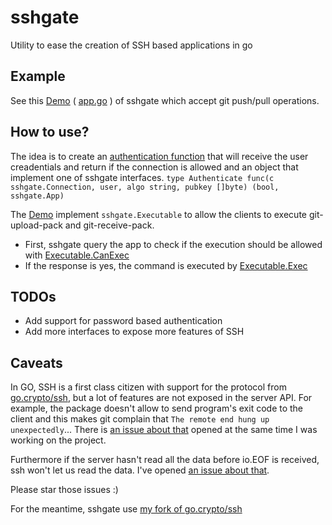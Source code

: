 # sshgate

Utility to ease the creation of SSH based applications in go


## Example

See this [Demo][demo] ( [app.go][file] ) of sshgate which accept git push/pull operations.


## How to use?

The idea is to create an [authentication function](https://github.com/xpensia/git-demo/blob/master/app.go#L48) that will receive the user creadentials and return if the connection is allowed and an object that implement one of sshgate interfaces.
`type Authenticate func(c sshgate.Connection, user, algo string, pubkey []byte) (bool, sshgate.App)`


The [Demo][demo] implement `sshgate.Executable` to allow the clients to execute git-upload-pack and git-receive-pack.

- First, sshgate query the app to check if the execution should be allowed with [Executable.CanExec](https://github.com/xpensia/git-demo/blob/master/app.go#L63)
- If the response is yes, the command is executed by [Executable.Exec](https://github.com/xpensia/git-demo/blob/master/app.go#L69)


## TODOs

- Add support for password based authentication
- Add more interfaces to expose more features of SSH


## Caveats

In GO, SSH is a first class citizen with support for the protocol from [go.crypto/ssh](http://godoc.org/code.google.com/p/go.crypto/ssh), but a lot of features are not exposed in the server API.
For example, the package doesn't allow to send program's exit code to the client and this makes git complain that `The remote end hung up unexpectedly`...
There is [an issue about that](https://code.google.com/p/go/issues/detail?id=6235) opened at the same time I was working on the project.

Furthermore if the server hasn't read all the data before io.EOF is received, ssh won't let us read the data.
I've opened [an issue about that](https://code.google.com/p/go/issues/detail?id=6250).

Please star those issues :)

For the meantime, sshgate use [my fork of go.crypto/ssh](https://code.google.com/r/jeansebtr-crypto-ssh/source/list)


[demo]: https://github.com/xpensia/git-demo
[file]: https://github.com/xpensia/git-demo/blob/master/app.go
